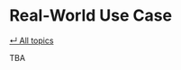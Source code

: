 # Real-World Use Case

[&#8629; All topics][topics-overview]

TBA

[topics-overview]: ../README.md#topics
